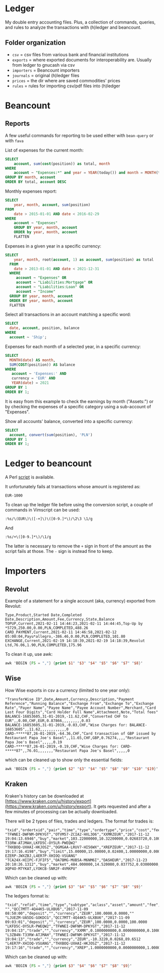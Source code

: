 # Ledger

My double entry accounting files. Plus, a collection of commands, queries, and
rules to analyze the transactions with (h)ledger and beancount.

## Folder organization

* `csv` = csv files from various bank and financial institutions
* `exports` = where exported documents for interoperability are. Usually from ledger to gnucash via csv
* `importers` = Beancount importers
* `journals` = original (h)ledger files
* `prices` = the dir where are saved commodities' prices
* `rules` = rules for importing csv/pdf files into (h)ledger

# Beancount

## Reports

A few useful commands for reporting to be used either with `bean-query` or with `fava`

List of expenses for the current month:

```sql
SELECT
    account, sum(cost(position)) as total, month
WHERE
    account ~ "Expenses:*" and year = YEAR(today()) and month = MONTH(today())
GROUP BY month, account
ORDER BY total, account DESC
```

Monthly expenses report:

```sql
SELECT
    year, month, account, sum(position)
FROM
    date > 2015-01-01 AND date < 2016-02-29
WHERE
    account ~ "Expenses"
    GROUP BY year, month, account
    ORDER by year, month, account
    FLATTEN
```

Expenses in a given year in a specific currency:

```sql
SELECT
    year, month, root(account, 1) as account, sum(position) as total
  FROM
    date > 2013-01-01 AND date < 2021-12-31
  WHERE
     account ~ "Expenses" OR
     account ~ "Liabilities:Mortgage" OR
     account ~ "Liabilities:Loan" OR
     account ~ "Income"
  GROUP BY year, month, account
  ORDER BY year, month, account
  FLATTEN
```

Select all transactions in an account matching a specific word:

```sql
SELECT
  date, account, position, balance
WHERE
  account ~ 'Ship';
```

Expenses for each month of a selected year, in a specific currency:

```sql
SELECT
  MONTH(date) AS month,
  SUM(COST(position)) AS balance
WHERE
   account ~ 'Expenses:' AND
   currency = 'EUR' AND
   YEAR(date) = 2021
GROUP BY 1
ORDER BY 1;
```

It is easy from this example to check the earnings by month ("Assets:") or by 
checking the expenses of a specific category using a sub-account of "Expenses".

Show all accounts' balance, converted into a specific currency:

```sql
SELECT
  account, convert(sum(position), 'PLN')
GROUP BY 1
ORDER BY 1;
```

# Ledger to beancount

A Perl [script](https://github.com/beancount/ledger2beancount) is available.

It unfortunately fails at transactions whose amount is registered as:

```
EUR-1000
```

To clean up the ledger file before using the conversion script, a couple of commands in Vimscript can be used:

```vim
:%s/\(EUR\)\([-+]\)\([0-9.]*\)/\2\3 \1/g
```

And

```vim
:%s/+\([0-9.]*\)/\1/g
```

The latter is necessary to remove the `+` sign in front of the amount as the script fails at those. The `-` sign is instead fine to keep.

# Importers

## Revolut

Example of a statement for a single account (aka, currency) exported from Revolut:

```csv
Type,Product,Started Date,Completed Date,Description,Amount,Fee,Currency,State,Balance
TOPUP,Current,2021-02-11 14:44:23,2021-02-11 14:44:45,Top-Up by *5729,250.00,0.00,PLN,COMPLETED,488.26
CARD_PAYMENT,Current,2021-02-11 14:46:58,2021-02-12 05:00:04,Payu*allegro,-386.46,0.00,PLN,COMPLETED,101.80
EXCHANGE,Current,2021-02-19 14:18:39,2021-02-19 14:18:39,Revolut Ltd,76.06,1.90,PLN,COMPLETED,175.96
```

To clean it up, use awk:

```awk
awk 'BEGIN {FS = ","} {print $1" "$3" "$4" "$5" "$6" "$7" "$8}'
```

## Wise

How Wise exports in csv a currency (limited to one year only):

```csv
"TransferWise ID",Date,Amount,Currency,Description,"Payment Reference","Running Balance","Exchange From","Exchange To","Exchange Rate","Payer Name","Payee Name","Payee Account Number",Merchant,"Card Last Four Digits","Card Holder Full Name",Attachment,Note,"Total fees"
BALANCE-16853605,31-01-2019,-11.62,CHF,"Converted CHF to EUR",,0.00,CHF,EUR,0.87866,,,,,,,,,0.03
BALANCE-16853605,31-01-2019,-0.03,CHF,"Wise Charges for: BALANCE-16853605",,11.62,,,,,,,,,,,,0
CARD-*****87,26-01-2019,-64.36,CHF,"Card transaction of GBP issued by Restaurant Papa Joe's Basel",,11.65,CHF,GBP,0.76274,,,,"Restaurant Papa Joe's Basel",,,,,0.19
CARD-*****87,26-01-2019,-0.19,CHF,"Wise Charges for: CARD-*****87",,76.01,,,,,,,"Restaurant Papa Joe's Basel",,,,,0
```

which can be cleaned up to show only the essential fields:

```awk
awk 'BEGIN {FS = ","} {print $2" "$3" "$4" "$5" "$8" "$9" "$10" "$19}'
```

## Kraken

Kraken's history can be downloaded at [https://www.kraken.com/u/history/export](https://www.kraken.com/u/history/export).
It gets requested and after a few minutes of processing can be actually downloaded.

There will be 2 types of files, trades and ledgers. The format for trades is:

```csv
"txid","ordertxid","pair","time","type","ordertype","price","cost","fee","vol","margin","misc","ledgers"
"TFWNEI-DWFNM-DPKYGT","OTVM57-ZCIA2-HXL3O6","XXMRZEUR","2017-11-12 19:04:13.6946","buy","market",103.22000000,10.32200000,0.02683720,0.10000000,0.00000000,"","L3ZB4N-T33RW-ATJMAH,LKFD5C-OY5LR-PWEQW2"
"THXBOQ-UXHAI-HKJOSZ","OGMGAA-LRUV7-HI56WX","XREPZEUR","2017-11-12 19:17:16.4198","buy","limit",15.00000,15.00000,0.02400,1.00000000,0.00000,"","LXEQNM-EZERP-JWXZBJ,L4ER7P-XHIOQ-VSUANG"
"TCA24X-HIIPC-FJFIF5","OA7BMG-MUB5A-M6NM6I","DASHEUR","2017-11-23 20:10:26.1312","buy","market",484.000000,14.520000,0.037752,0.03000000,0.000000,"","L4PCMC-XQP4O-M7YKAT,LYOKCB-SNR2F-4VRKPU"
```

Which can be cleaned up with:

```awk
awk 'BEGIN {FS = ","} {print $3" "$4" "$5" "$6" "$7" "$8" "$9}'
```

The ledgers format is:

```csv
"txid","refid","time","type","subtype","aclass","asset","amount","fee","balance"
"","QCC7MTT-4Q44K5-ULXBU6","2017-11-09 08:50:00","deposit","","currency","ZEUR",100.0000,0.0000,""
"LJUEZM-UA5DG-GOKDCG","QCC7MTT-4Q44K5-ULXBU6","2017-11-09 09:03:01","deposit","","currency","ZEUR",100.0000,0.0000,100.0000
"LKFD5C-OY5LR-PWEQW2","TFWNEI-DWFNM-DPKYGT","2017-11-12 19:04:13","trade","","currency","XXMR",0.1000000000,0.0000000000,0.1000000000
"L3ZB4N-T33RW-ATJMAH","TFWNEI-DWFNM-DPKYGT","2017-11-12 19:04:13","trade","","currency","ZEUR",-10.3220,0.0268,89.6512
"L4ER7P-XHIOQ-VSUANG","THXBOQ-UXHAI-HKJOSZ","2017-11-12 19:17:16","trade","","currency","XREP",1.0000000000,0.0000000000,1.0000000000
```

Which can be cleaned up with:

```awk
awk 'BEGIN {FS = ","} {print $3" "$4" "$6" "$7" "$8" "$9}'
```
